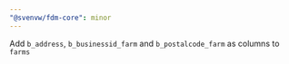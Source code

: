 ```yaml
---
"@svenvw/fdm-core": minor
---
```


Add `b_address`, `b_businessid_farm` and `b_postalcode_farm` as columns to `farms`
